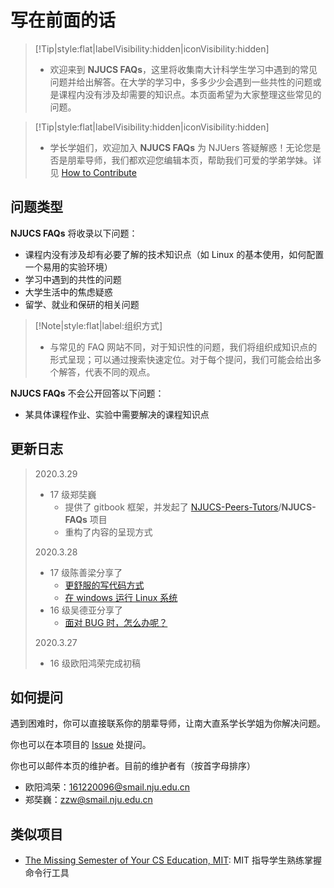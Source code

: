 # 写在前面的话

> [!Tip|style:flat|labelVisibility:hidden|iconVisibility:hidden]
>
> - 欢迎来到 **NJUCS FAQs**，这里将收集南大计科学生学习中遇到的常见问题并给出解答。在大学的学习中，多多少少会遇到一些共性的问题或是课程内没有涉及却需要的知识点。本页面希望为大家整理这些常见的问题。

<!-- -->

> [!Tip|style:flat|labelVisibility:hidden|iconVisibility:hidden]
>
> - 学长学姐们，欢迎加入 **NJUCS FAQs** 为 NJUers 答疑解惑！无论您是否是朋辈导师，我们都欢迎您编辑本页，帮助我们可爱的学弟学妹。详见 [How to Contribute](/doc/How-to-contributes.md)

## 问题类型

**NJUCS FAQs** 将收录以下问题：

- 课程内没有涉及却有必要了解的技术知识点（如 Linux 的基本使用，如何配置一个易用的实验环境）
- 学习中遇到的共性的问题
- 大学生活中的焦虑疑惑
- 留学、就业和保研的相关问题

> [!Note|style:flat|label:组织方式]
>
> - 与常见的 FAQ 网站不同，对于知识性的问题，我们将组织成知识点的形式呈现；可以通过搜索快速定位。对于每个提问，我们可能会给出多个解答，代表不同的观点。

**NJUCS FAQs** 不会公开回答以下问题：

- 某具体课程作业、实验中需要解决的课程知识点

## 更新日志

> 2020.3.29
>
> - 17 级郑奘巍
>   - 提供了 gitbook 框架，并发起了 [NJUCS-Peers-Tutors](https://github.com/NJUCS-Peers-Tutors)/**NJUCS-FAQs** 项目
>   - 重构了内容的呈现方式
>
> 2020.3.28
>
> - 17 级陈善梁分享了
>   - [更舒服的写代码方式](/doc/Linux/vscode.md)
>   - [在 windows 运行 Linux 系统](/doc/Linux/build-Linux.md)
> - 16 级吴德亚分享了
>   - [面对 BUG 时，怎么办呢？](/doc/Linux/FAQs.md)
>
> 2020.3.27
>
> - 16 级欧阳鸿荣完成初稿

## 如何提问

遇到困难时，你可以直接联系你的朋辈导师，让南大直系学长学姐为你解决问题。

你也可以在本项目的 [Issue](https://github.com/NJUCS-Peers-Tutors/NJUCS-FAQs/issues) 处提问。

你也可以邮件本页的维护者。目前的维护者有（按首字母排序）

- 欧阳鸿荣：[161220096@smail.nju.edu.cn](mailto:161220096@smail.nju.edu.cn)
- 郑奘巍：[zzw@smail.nju.edu.cn](mailto:zzw@smail.nju.edu.cn)

## 类似项目

- [The Missing Semester of Your CS Education, MIT](https://missing.csail.mit.edu/): MIT 指导学生熟练掌握命令行工具
